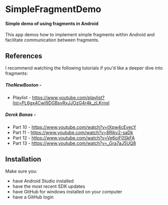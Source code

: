# SimpleFragmentDemo
#### Simple demo of using fragments in Android

This app demos how to implement simple fragments within Android and facilitate communication between fragments.

## References
I recommend watching the following tutorials if you'd like a deeper dive into fragments:
##### TheNewBoston - 
* Playlist - https://www.youtube.com/playlist?list=PL6gx4Cwl9DGBsvRxJJOzG4r4k_zLKrnxl

##### Derek Banas - 
* Part 10 - https://www.youtube.com/watch?v=tXpw4cEvecY
* Part 11 - https://www.youtube.com/watch?v=8Rjkv2-saDk
* Part 12 - https://www.youtube.com/watch?v=Ve6oiF0SkFA
* Part 13 - https://www.youtube.com/watch?v=_Gra7aJ5UQ8
	
## Installation

Make sure you:

* have Android Studio installed
* have the most recent SDK updates
* have GitHub for windows installed on your computer
* have a GitHub login
